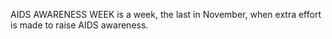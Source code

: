 AIDS AWARENESS WEEK is a week, the last in November, when extra effort is made to raise AIDS awareness.
